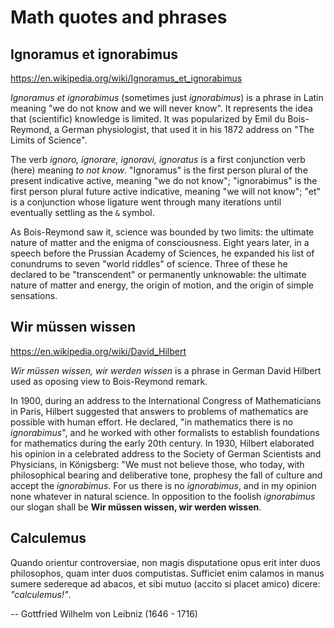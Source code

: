 # Math quotes and phrases


## Ignoramus et ignorabimus

https://en.wikipedia.org/wiki/Ignoramus_et_ignorabimus

*Ignoramus et ignorabimus* (sometimes just *ignorabimus*) is a phrase in Latin meaning "we do not know and we will never know". It represents the idea that (scientific) knowledge is limited. It was popularized by Emil du Bois-Reymond, a German physiologist, that used it in his 1872 address on "The Limits of Science".

The verb *ignoro, ignorare, ignoravi, ignoratus* is a first conjunction verb (here) meaning *to not know*. "Ignoramus" is the first person plural of the present indicative active, meaning "we do not know"; "ignorabimus" is the first person plural future active indicative, meaning "we will not know"; "et" is a conjunction whose ligature went through many iterations until eventually settling as the `&` symbol.

As Bois-Reymond saw it, science was bounded by two limits: the ultimate nature of matter and the enigma of consciousness. Eight years later, in a speech before the Prussian Academy of Sciences, he expanded his list of conundrums to seven "world riddles" of science. Three of these he declared to be "transcendent" or permanently unknowable: the ultimate nature of matter and energy, the origin of motion, and the origin of simple sensations.

## Wir müssen wissen

https://en.wikipedia.org/wiki/David_Hilbert

*Wir müssen wissen, wir werden wissen* is a phrase in German David Hilbert used as oposing view to Bois-Reymond remark.

In 1900, during an address to the International Congress of Mathematicians in Paris, Hilbert suggested that answers to problems of mathematics are possible with human effort. He declared, "in mathematics there is no *ignorabimus*", and he worked with other formalists to establish foundations for mathematics during the early 20th century. In 1930, Hilbert elaborated his opinion in a celebrated address to the Society of German Scientists and Physicians, in Königsberg: "We must not believe those, who today, with philosophical bearing and deliberative tone, prophesy the fall of culture and accept the *ignorabimus*. For us there is no *ignorabimus*, and in my opinion none whatever in natural science. In opposition to the foolish *ignorabimus* our slogan shall be **Wir müssen wissen, wir werden wissen**.


## Calculemus

Quando orientur controversiae, non magis disputatione opus erit inter duos philosophos, quam inter duos computistas. Sufficiet enim calamos in manus sumere sedereque ad abacos, et sibi mutuo (accito si placet amico) dicere: *"calculemus!"*.

-- Gottfried Wilhelm von Leibniz (1646 - 1716)
